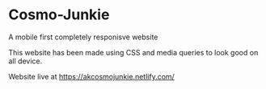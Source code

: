 # Cosmo-Junkie
A mobile first completely responisve website

This website has been made using CSS and media queries to look good on all device.

Website live at https://akcosmojunkie.netlify.com/

